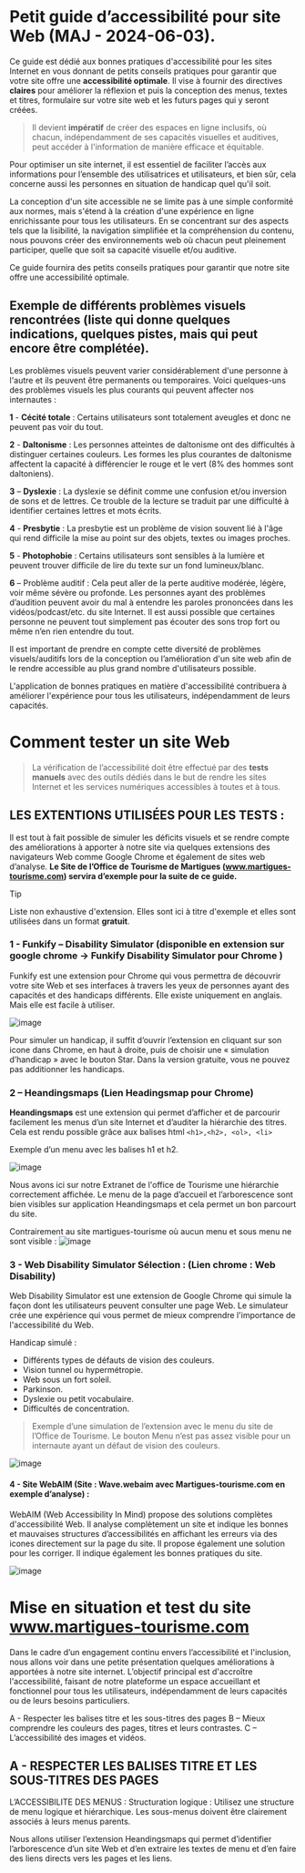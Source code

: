 # Petit guide d’accessibilité pour site Web (MAJ - 2024-06-03).

Ce guide est dédié aux bonnes pratiques d'accessibilité pour les sites Internet en vous donnant de petits conseils pratiques pour garantir que votre site offre une **accessibilité optimale**. Il vise à fournir des directives **claires** pour améliorer la réflexion et puis la conception des menus, textes et titres, formulaire sur votre site web et les futurs pages qui y seront créées.

> Il devient **impératif** de créer des espaces en ligne inclusifs, où chacun, indépendamment de ses capacités visuelles et auditives, peut accéder à l'information de manière efficace et équitable. 

Pour optimiser un site internet, il est essentiel de faciliter l’accès aux informations pour l’ensemble des utilisatrices et utilisateurs, et bien sûr, cela concerne aussi les personnes en situation de handicap quel qu'il soit.

La conception d'un site accessible ne se limite pas à une simple conformité aux normes, mais s'étend à la création d'une expérience en ligne enrichissante pour tous les utilisateurs. En se concentrant sur des aspects tels que la lisibilité, la navigation simplifiée et la compréhension du contenu, nous pouvons créer des environnements web où chacun peut pleinement participer, quelle que soit sa capacité visuelle et/ou auditive.

Ce guide fournira des petits conseils pratiques pour garantir que notre site offre une accessibilité optimale.


## Exemple de différents problèmes visuels rencontrées (liste qui donne quelques indications, quelques pistes, mais qui peut encore être complétée).

Les problèmes visuels peuvent varier considérablement d'une personne à l'autre et ils peuvent être permanents ou temporaires. Voici quelques-uns des problèmes visuels les plus courants qui peuvent affecter nos internautes :

**1** - **Cécité totale** : Certains utilisateurs sont totalement aveugles et donc ne peuvent pas voir du tout.

**2** - **Daltonisme** : Les personnes atteintes de daltonisme ont des difficultés à distinguer certaines couleurs. Les formes les plus courantes de daltonisme affectent la capacité à différencier le rouge et le vert (8% des hommes sont daltoniens).

**3** – **Dyslexie** :  La dyslexie se définit comme une confusion et/ou inversion de sons et de lettres. Ce trouble de la lecture se traduit par une difficulté à identifier certaines lettres et mots écrits.

**4** - **Presbytie** : La presbytie est un problème de vision souvent lié à l'âge qui rend difficile la mise au point sur des objets, textes ou images proches.

**5** - **Photophobie** : Certains utilisateurs sont sensibles à la lumière et peuvent trouver difficile de lire du texte sur un fond lumineux/blanc.

**6** – Problème auditif : Cela peut aller de la perte auditive modérée, légère, voir même sévère ou profonde. Les personnes ayant des problèmes d’audition peuvent avoir du mal à entendre les paroles prononcées dans les vidéos/podcast/etc. du site Internet. Il est aussi possible que certaines personne ne peuvent tout simplement pas écouter des sons trop fort ou même n’en rien entendre du tout.

Il est important de prendre en compte cette diversité de problèmes visuels/auditifs lors de la conception ou l’amélioration d'un site web afin de le rendre accessible au plus grand nombre d'utilisateurs possible. 

L'application de bonnes pratiques en matière d'accessibilité contribuera à améliorer l'expérience pour tous les utilisateurs, indépendamment de leurs capacités.


# **Comment tester un site Web**

> La vérification de l’accessibilité doit être effectué par des **tests manuels** avec des outils dédiés dans le but de rendre les sites Internet et les services numériques accessibles à toutes et à tous. 



## LES EXTENTIONS UTILISÉES POUR LES TESTS : 

Il est tout à fait possible de simuler les déficits visuels et se rendre compte des améliorations à apporter à notre site via quelques extensions des navigateurs Web comme Google Chrome et également de sites web d’analyse. 
**Le Site de l’Office de Tourisme de Martigues (www.martigues-tourisme.com) servira d’exemple pour la suite de ce guide.**

> [!TIP]
> Liste non exhaustive d'extension. Elles sont ici à titre d'exemple et elles sont utilisées dans un format **gratuit**.

### 1 - Funkify – Disability Simulator (disponible en extension sur google chrome -> Funkify Disability Simulator pour Chrome )

Funkify est une extension pour Chrome qui vous permettra de découvrir votre site Web et ses interfaces à travers les yeux de personnes ayant des capacités et des handicaps différents. Elle existe uniquement en anglais. Mais elle est facile à utiliser.

![image](https://github.com/ZeCrusher/Accessibilit-sur-le-Web/assets/102222839/0e7da314-43de-4ca0-920f-8ce1a9f94257)

Pour simuler un handicap, il suffit d’ouvrir l’extension en cliquant sur son icone dans Chrome, en haut à droite, puis de choisir une « simulation d’handicap » avec le bouton Star. Dans la version gratuite, vous ne pouvez pas additionner les handicaps.

### 2 – Heandingsmaps (Lien Headingsmap pour Chrome)

**Heandingsmaps** est une extension qui permet d’afficher et de parcourir facilement les menus d’un site Internet et d’auditer la hiérarchie des titres. Cela est rendu possible grâce aux balises html ``` <h1>,<h2>, <ol>, <li> ``` 

Exemple d’un menu avec les balises h1 et h2. 

![image](https://github.com/ZeCrusher/Accessibilit-sur-le-Web/assets/102222839/4e15a1e6-12e9-4c81-9250-0db9262ee447)

Nous avons ici sur notre Extranet de l'office de Tourisme une hiérarchie correctement affichée. Le menu de la page d’accueil et l’arborescence sont bien visibles sur application Heandingsmaps et cela permet un bon parcourt du site.

Contrairement au site martigues-tourisme où aucun menu et sous menu ne sont visible :
![image](https://github.com/ZeCrusher/Accessibilit-sur-le-Web/assets/102222839/f801429c-67eb-4692-9bdb-1284196516ea)


### 3 - Web Disability Simulator Sélection : (Lien chrome : Web Disability)  

Web Disability Simulator est une extension de Google Chrome qui simule la façon dont les utilisateurs peuvent consulter une page Web. Le simulateur crée une expérience qui vous permet de mieux comprendre l'importance de l'accessibilité du Web. 

Handicap simulé :
-	Différents types de défauts de vision des couleurs.
-	Vision tunnel ou hypermétropie. 
-	Web sous un fort soleil. 
-	Parkinson.
-	Dyslexie ou petit vocabulaire.
-	Difficultés de concentration.

> Exemple d’une simulation de l’extension avec le menu du site de l’Office de Tourisme. Le bouton Menu n’est pas assez visible pour un internaute ayant un défaut de vision des couleurs.

![image](https://github.com/ZeCrusher/Accessibilit-sur-le-Web/assets/102222839/c4b69865-82ba-49d2-8366-6fbc7c00bca8)


#### 4 - Site WebAIM (Site : Wave.webaim avec Martigues-tourisme.com en exemple d’analyse) : 

WebAIM (Web Accessibility In Mind) propose des solutions complètes d'accessibilité Web. Il analyse complètement un site et indique les bonnes et mauvaises structures d’accessibilités en affichant les erreurs via des icones directement sur la page du site. Il propose également une solution pour les corriger. Il indique également les bonnes pratiques du site.

![image](https://github.com/ZeCrusher/Accessibilit-sur-le-Web/assets/102222839/3a9635f9-1bab-43f4-988a-57a9dd85e894)


# Mise en situation et test du site www.martigues-tourisme.com


Dans le cadre d’un engagement continu envers l’accessibilité et l'inclusion, nous allons voir dans une petite présentation quelques améliorations à apportées à notre site internet. L’objectif principal est d'accroître l'accessibilité, faisant de notre plateforme un espace accueillant et fonctionnel pour tous les utilisateurs, indépendamment de leurs capacités ou de leurs besoins particuliers.

A - Respecter les balises titre et les sous-titres des pages
B – Mieux comprendre les couleurs des pages, titres et leurs contrastes.
C – L’accessibilité des images et vidéos.

## A - RESPECTER LES BALISES TITRE ET LES SOUS-TITRES DES PAGES

L’ACCESSIBILITE DES MENUS :
Structuration logique : Utilisez une structure de menu logique et hiérarchique. Les sous-menus doivent être clairement associés à leurs menus parents. 

Nous allons utiliser l’extension Heandingsmaps qui permet d’identifier l’arborescence d’un site Web et d’en extraire les textes de menu et d’en faire des liens directs vers les pages et les liens. 


